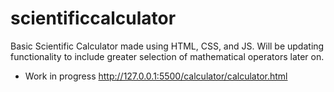 # scientificcalculator

Basic Scientific Calculator made using HTML, CSS, and JS. Will be updating functionality to include greater selection of mathematical operators later on. 
- Work in progress
http://127.0.0.1:5500/calculator/calculator.html

